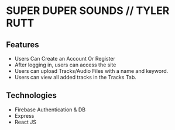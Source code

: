 # SUPER DUPER SOUNDS // TYLER RUTT
## Features
- Users Can Create an Account Or Register
- After logging in, users can access the site
- Users can upload Tracks/Audio Files with a name and keyword.
- Users can view all added tracks in the Tracks Tab.

## Technologies
- Firebase Authentication & DB
- Express
- React JS
